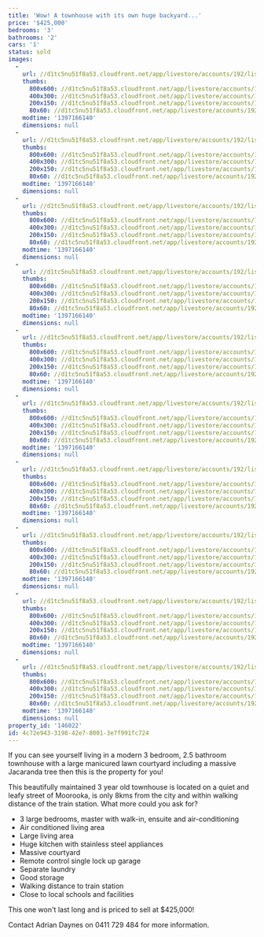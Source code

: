 ```yaml
---
title: 'Wow! A townhouse with its own huge backyard...'
price: '$425,000'
bedrooms: '3'
bathrooms: '2'
cars: '1'
status: sold
images:
  -
    url: //d1tc5nu51f8a53.cloudfront.net/app/livestore/accounts/192/listings/98117/images/104300394-1_2973209908_20140411033456.jpg
    thumbs:
      800x600: //d1tc5nu51f8a53.cloudfront.net/app/livestore/accounts/192/listings/98117/images/104300394-1_2973209908_20140411033456_800x600.jpg
      400x300: //d1tc5nu51f8a53.cloudfront.net/app/livestore/accounts/192/listings/98117/images/104300394-1_2973209908_20140411033456_400x300.jpg
      200x150: //d1tc5nu51f8a53.cloudfront.net/app/livestore/accounts/192/listings/98117/images/104300394-1_2973209908_20140411033456_200x150.jpg
      80x60: //d1tc5nu51f8a53.cloudfront.net/app/livestore/accounts/192/listings/98117/images/104300394-1_2973209908_20140411033456_80x60.jpg
    modtime: '1397166140'
    dimensions: null
  -
    url: //d1tc5nu51f8a53.cloudfront.net/app/livestore/accounts/192/listings/98117/images/104300394-2_1256183651_20140411033503.jpg
    thumbs:
      800x600: //d1tc5nu51f8a53.cloudfront.net/app/livestore/accounts/192/listings/98117/images/104300394-2_1256183651_20140411033503_800x600.jpg
      400x300: //d1tc5nu51f8a53.cloudfront.net/app/livestore/accounts/192/listings/98117/images/104300394-2_1256183651_20140411033503_400x300.jpg
      200x150: //d1tc5nu51f8a53.cloudfront.net/app/livestore/accounts/192/listings/98117/images/104300394-2_1256183651_20140411033503_200x150.jpg
      80x60: //d1tc5nu51f8a53.cloudfront.net/app/livestore/accounts/192/listings/98117/images/104300394-2_1256183651_20140411033503_80x60.jpg
    modtime: '1397166140'
    dimensions: null
  -
    url: //d1tc5nu51f8a53.cloudfront.net/app/livestore/accounts/192/listings/98117/images/104300394-3_5607479275_20140411033503.jpg
    thumbs:
      800x600: //d1tc5nu51f8a53.cloudfront.net/app/livestore/accounts/192/listings/98117/images/104300394-3_5607479275_20140411033503_800x600.jpg
      400x300: //d1tc5nu51f8a53.cloudfront.net/app/livestore/accounts/192/listings/98117/images/104300394-3_5607479275_20140411033503_400x300.jpg
      200x150: //d1tc5nu51f8a53.cloudfront.net/app/livestore/accounts/192/listings/98117/images/104300394-3_5607479275_20140411033503_200x150.jpg
      80x60: //d1tc5nu51f8a53.cloudfront.net/app/livestore/accounts/192/listings/98117/images/104300394-3_5607479275_20140411033503_80x60.jpg
    modtime: '1397166140'
    dimensions: null
  -
    url: //d1tc5nu51f8a53.cloudfront.net/app/livestore/accounts/192/listings/98117/images/104300394-4_4702954129_20140411033503.jpg
    thumbs:
      800x600: //d1tc5nu51f8a53.cloudfront.net/app/livestore/accounts/192/listings/98117/images/104300394-4_4702954129_20140411033503_800x600.jpg
      400x300: //d1tc5nu51f8a53.cloudfront.net/app/livestore/accounts/192/listings/98117/images/104300394-4_4702954129_20140411033503_400x300.jpg
      200x150: //d1tc5nu51f8a53.cloudfront.net/app/livestore/accounts/192/listings/98117/images/104300394-4_4702954129_20140411033503_200x150.jpg
      80x60: //d1tc5nu51f8a53.cloudfront.net/app/livestore/accounts/192/listings/98117/images/104300394-4_4702954129_20140411033503_80x60.jpg
    modtime: '1397166140'
    dimensions: null
  -
    url: //d1tc5nu51f8a53.cloudfront.net/app/livestore/accounts/192/listings/98117/images/104300394-5_9794481211_20140411033503.jpg
    thumbs:
      800x600: //d1tc5nu51f8a53.cloudfront.net/app/livestore/accounts/192/listings/98117/images/104300394-5_9794481211_20140411033503_800x600.jpg
      400x300: //d1tc5nu51f8a53.cloudfront.net/app/livestore/accounts/192/listings/98117/images/104300394-5_9794481211_20140411033503_400x300.jpg
      200x150: //d1tc5nu51f8a53.cloudfront.net/app/livestore/accounts/192/listings/98117/images/104300394-5_9794481211_20140411033503_200x150.jpg
      80x60: //d1tc5nu51f8a53.cloudfront.net/app/livestore/accounts/192/listings/98117/images/104300394-5_9794481211_20140411033503_80x60.jpg
    modtime: '1397166140'
    dimensions: null
  -
    url: //d1tc5nu51f8a53.cloudfront.net/app/livestore/accounts/192/listings/98117/images/104300394-6_101225469_20140411033503.jpg
    thumbs:
      800x600: //d1tc5nu51f8a53.cloudfront.net/app/livestore/accounts/192/listings/98117/images/104300394-6_101225469_20140411033503_800x600.jpg
      400x300: //d1tc5nu51f8a53.cloudfront.net/app/livestore/accounts/192/listings/98117/images/104300394-6_101225469_20140411033503_400x300.jpg
      200x150: //d1tc5nu51f8a53.cloudfront.net/app/livestore/accounts/192/listings/98117/images/104300394-6_101225469_20140411033503_200x150.jpg
      80x60: //d1tc5nu51f8a53.cloudfront.net/app/livestore/accounts/192/listings/98117/images/104300394-6_101225469_20140411033503_80x60.jpg
    modtime: '1397166140'
    dimensions: null
  -
    url: //d1tc5nu51f8a53.cloudfront.net/app/livestore/accounts/192/listings/98117/images/104300394-7_2512850496_20140411033509.jpg
    thumbs:
      800x600: //d1tc5nu51f8a53.cloudfront.net/app/livestore/accounts/192/listings/98117/images/104300394-7_2512850496_20140411033509_800x600.jpg
      400x300: //d1tc5nu51f8a53.cloudfront.net/app/livestore/accounts/192/listings/98117/images/104300394-7_2512850496_20140411033509_400x300.jpg
      200x150: //d1tc5nu51f8a53.cloudfront.net/app/livestore/accounts/192/listings/98117/images/104300394-7_2512850496_20140411033509_200x150.jpg
      80x60: //d1tc5nu51f8a53.cloudfront.net/app/livestore/accounts/192/listings/98117/images/104300394-7_2512850496_20140411033509_80x60.jpg
    modtime: '1397166140'
    dimensions: null
  -
    url: //d1tc5nu51f8a53.cloudfront.net/app/livestore/accounts/192/listings/98117/images/104300394-8_6248641252_20140411033509.jpg
    thumbs:
      800x600: //d1tc5nu51f8a53.cloudfront.net/app/livestore/accounts/192/listings/98117/images/104300394-8_6248641252_20140411033509_800x600.jpg
      400x300: //d1tc5nu51f8a53.cloudfront.net/app/livestore/accounts/192/listings/98117/images/104300394-8_6248641252_20140411033509_400x300.jpg
      200x150: //d1tc5nu51f8a53.cloudfront.net/app/livestore/accounts/192/listings/98117/images/104300394-8_6248641252_20140411033509_200x150.jpg
      80x60: //d1tc5nu51f8a53.cloudfront.net/app/livestore/accounts/192/listings/98117/images/104300394-8_6248641252_20140411033509_80x60.jpg
    modtime: '1397166140'
    dimensions: null
  -
    url: //d1tc5nu51f8a53.cloudfront.net/app/livestore/accounts/192/listings/98117/images/104300394-9_5160231227_20140411033507.jpg
    thumbs:
      800x600: //d1tc5nu51f8a53.cloudfront.net/app/livestore/accounts/192/listings/98117/images/104300394-9_5160231227_20140411033507_800x600.jpg
      400x300: //d1tc5nu51f8a53.cloudfront.net/app/livestore/accounts/192/listings/98117/images/104300394-9_5160231227_20140411033507_400x300.jpg
      200x150: //d1tc5nu51f8a53.cloudfront.net/app/livestore/accounts/192/listings/98117/images/104300394-9_5160231227_20140411033507_200x150.jpg
      80x60: //d1tc5nu51f8a53.cloudfront.net/app/livestore/accounts/192/listings/98117/images/104300394-9_5160231227_20140411033507_80x60.jpg
    modtime: '1397166140'
    dimensions: null
  -
    url: //d1tc5nu51f8a53.cloudfront.net/app/livestore/accounts/192/listings/98117/images/104300394-10_2243074737_20140411033509.jpg
    thumbs:
      800x600: //d1tc5nu51f8a53.cloudfront.net/app/livestore/accounts/192/listings/98117/images/104300394-10_2243074737_20140411033509_800x600.jpg
      400x300: //d1tc5nu51f8a53.cloudfront.net/app/livestore/accounts/192/listings/98117/images/104300394-10_2243074737_20140411033509_400x300.jpg
      200x150: //d1tc5nu51f8a53.cloudfront.net/app/livestore/accounts/192/listings/98117/images/104300394-10_2243074737_20140411033509_200x150.jpg
      80x60: //d1tc5nu51f8a53.cloudfront.net/app/livestore/accounts/192/listings/98117/images/104300394-10_2243074737_20140411033509_80x60.jpg
    modtime: '1397166140'
    dimensions: null
property_id: '146022'
id: 4c72e943-3198-42e7-8001-3e7f991fc724
---
```

If you can see yourself living in a modern 3 bedroom, 2.5 bathroom townhouse with a large manicured lawn courtyard including a massive Jacaranda tree then this is the property for you!

This beautifully maintained 3 year old townhouse is located on a quiet and leafy street of Moorooka, is only 8kms from the city and within walking distance of the train station.  What more could you ask for?

- 3 large bedrooms, master with walk-in, ensuite and air-conditioning
- Air conditioned living area
- Large living area
- Huge kitchen with stainless steel appliances
- Massive courtyard
- Remote control single lock up garage
- Separate laundry
- Good storage
- Walking distance to train station
- Close to local schools and facilities

This one won't last long and is priced to sell at $425,000!

Contact Adrian Daynes on 0411 729 484 for more information.